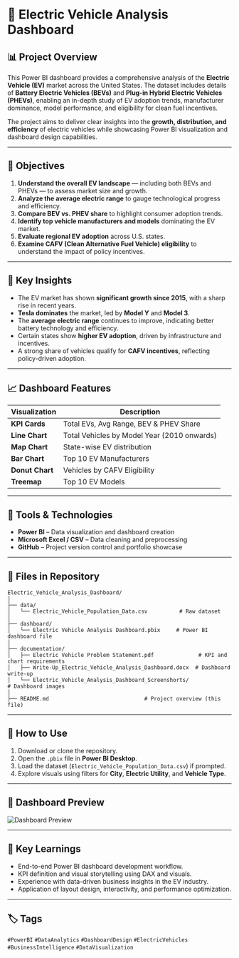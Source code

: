 # 🧩 Electric Vehicle Analysis Dashboard

## 📊 Project Overview
This Power BI dashboard provides a comprehensive analysis of the **Electric Vehicle (EV)** market across the United States. The dataset includes details of **Battery Electric Vehicles (BEVs)** and **Plug-in Hybrid Electric Vehicles (PHEVs)**, enabling an in-depth study of EV adoption trends, manufacturer dominance, model performance, and eligibility for clean fuel incentives.

The project aims to deliver clear insights into the **growth, distribution, and efficiency** of electric vehicles while showcasing Power BI visualization and dashboard design capabilities.

---

## 🎯 Objectives
1. **Understand the overall EV landscape** — including both BEVs and PHEVs — to assess market size and growth.
2. **Analyze the average electric range** to gauge technological progress and efficiency.
3. **Compare BEV vs. PHEV share** to highlight consumer adoption trends.
4. **Identify top vehicle manufacturers and models** dominating the EV market.
5. **Evaluate regional EV adoption** across U.S. states.
6. **Examine CAFV (Clean Alternative Fuel Vehicle) eligibility** to understand the impact of policy incentives.

---

## 🧠 Key Insights
- The EV market has shown **significant growth since 2015**, with a sharp rise in recent years.  
- **Tesla dominates** the market, led by **Model Y** and **Model 3**.  
- The **average electric range** continues to improve, indicating better battery technology and efficiency.  
- Certain states show **higher EV adoption**, driven by infrastructure and incentives.  
- A strong share of vehicles qualify for **CAFV incentives**, reflecting policy-driven adoption.  

---

## 📈 Dashboard Features
| Visualization | Description |
|----------------|-------------|
| **KPI Cards** | Total EVs, Avg Range, BEV & PHEV Share |
| **Line Chart** | Total Vehicles by Model Year (2010 onwards) |
| **Map Chart** | State-wise EV distribution |
| **Bar Chart** | Top 10 EV Manufacturers |
| **Donut Chart** | Vehicles by CAFV Eligibility |
| **Treemap** | Top 10 EV Models |

---

## 🧰 Tools & Technologies
- **Power BI** – Data visualization and dashboard creation  
- **Microsoft Excel / CSV** – Data cleaning and preprocessing  
- **GitHub** – Project version control and portfolio showcase  

---

## 📂 Files in Repository
```
Electric_Vehicle_Analysis_Dashboard/
│
├── data/
│   └── Electric_Vehicle_Population_Data.csv          # Raw dataset
│
├── dashboard/
│   └── Electric Vehicle Analysis Dashboard.pbix     # Power BI dashboard file
│
├── documentation/
│   ├── Electric Vehicle Problem Statement.pdf              # KPI and chart requirements
│   ├── Write-Up_Electric_Vehicle_Analysis_Dashboard.docx  # Dashboard write-up
│   └── Electric_Vehicle_Analysis_Dashboard_Screenshorts/             # Dashboard images
│
├── README.md                              # Project overview (this file)
```

---

## 🧭 How to Use
1. Download or clone the repository.  
2. Open the `.pbix` file in **Power BI Desktop**.  
3. Load the dataset (`Electric_Vehicle_Population_Data.csv`) if prompted.  
4. Explore visuals using filters for **City**, **Electric Utility**, and **Vehicle Type**.  

---

## 📸 Dashboard Preview
![Dashboard Preview](D:\Downloads\Electric_Vehicle_Analysis_Dashboard_Screenshorts.PNG)

---

## 🧩 Key Learnings
- End-to-end Power BI dashboard development workflow.  
- KPI definition and visual storytelling using DAX and visuals.  
- Experience with data-driven business insights in the EV industry.  
- Application of layout design, interactivity, and performance optimization.  

---

## 🏷️ Tags
`#PowerBI` `#DataAnalytics` `#DashboardDesign` `#ElectricVehicles` `#BusinessIntelligence` `#DataVisualization`
